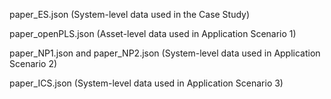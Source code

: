 paper_ES.json (System-level data used in the Case Study)

paper_openPLS.json (Asset-level data used in Application Scenario 1)

paper_NP1.json and paper_NP2.json (System-level data used in Application Scenario 2)

paper_ICS.json (System-level data used in Application Scenario 3)
